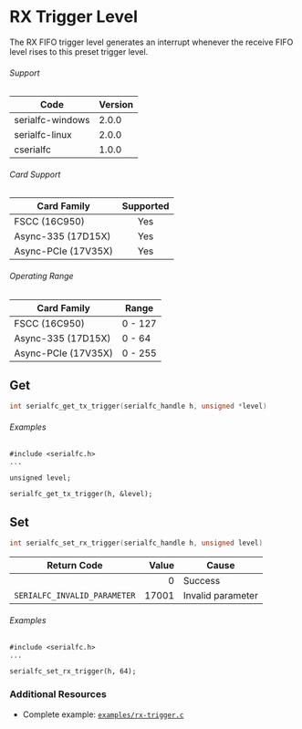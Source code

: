 # RX Trigger Level

The RX FIFO trigger level generates an interrupt whenever the receive FIFO level rises to this preset trigger level.

###### Support
| Code | Version |
| ---- | ------- |
| serialfc-windows | 2.0.0 |
| serialfc-linux | 2.0.0 |
| cserialfc | 1.0.0 |

###### Card Support
| Card Family | Supported |
| ----------- |:-----:|
| FSCC (16C950) | Yes |
| Async-335 (17D15X) | Yes |
| Async-PCIe (17V35X) | Yes |

###### Operating Range
| Card Family | Range |
| ----------- | ----- |
| FSCC (16C950) | 0 - 127 |
| Async-335 (17D15X) | 0 - 64 |
| Async-PCIe (17V35X) | 0 - 255 |

## Get
```c
int serialfc_get_tx_trigger(serialfc_handle h, unsigned *level)
```

###### Examples
```
#include <serialfc.h>
...

unsigned level;

serialfc_get_tx_trigger(h, &level);
```


## Set
```c
int serialfc_set_rx_trigger(serialfc_handle h, unsigned level)
```

| Return Code | Value | Cause |
| ----------- | -----:| ----- |
| | 0 | Success |
| `SERIALFC_INVALID_PARAMETER` | 17001 | Invalid parameter |

###### Examples
```
#include <serialfc.h>
...

serialfc_set_rx_trigger(h, 64);
```


### Additional Resources
- Complete example: [`examples/rx-trigger.c`](../examples/rx-trigger.c)
